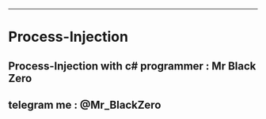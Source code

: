 ---------
# Process-Injection
Process-Injection with c#
programmer : Mr Black Zero
---------
telegram me : @Mr_BlackZero
--------

